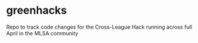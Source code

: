 # greenhacks
Repo to track code changes for the Cross-League Hack running across full April in the MLSA community
